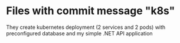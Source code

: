 # Files with commit message "k8s"
They create kubernetes deployment (2 services and 2 pods) with preconfigured database and my simple .NET API application
